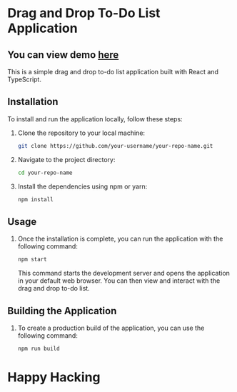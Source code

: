 # Drag and Drop To-Do List Application

## You can view demo [here](https://website-name.com)

This is a simple drag and drop to-do list application built with React and TypeScript.

## Installation

To install and run the application locally, follow these steps:

1. Clone the repository to your local machine:

   ```bash
   git clone https://github.com/your-username/your-repo-name.git

   ```

2. Navigate to the project directory:

   ```bash
   cd your-repo-name

   ```

3. Install the dependencies using npm or yarn:

   ```bash
   npm install
   ```

## Usage

1. Once the installation is complete, you can run the application with the following command:

    ```bash
    npm start
    ```

    This command starts the development server and opens the application in your default web browser. You can then view and interact with the drag and drop to-do list.

## Building the Application

1. To create a production build of the application, you can use the following command:

    ```bash
    npm run build
    ```


# Happy Hacking    
